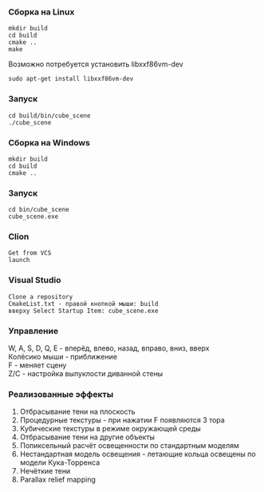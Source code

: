 ### Сборка на Linux
    mkdir build
    cd build
    cmake ..
    make
   Возможно потребуется установить libxxf86vm-dev

    sudo apt-get install libxxf86vm-dev

### Запуск
    cd build/bin/cube_scene
    ./cube_scene
### Сборка на Windows
    mkdir build
    cd build
    cmake ..
### Запуск
    cd bin/cube_scene
    cube_scene.exe
### Clion

    Get from VCS
    launch

### Visual Studio

    Clone a repository
    CmakeList.txt - правой кнопкой мыши: build
    вверху Select Startup Item: cube_scene.exe

### Управление
W, A, S, D, Q, E - вперёд, влево, назад, вправо, вниз, вверх  
Колёсико мыши - приближение  
F - меняет сцену  
Z/C - настройка выпуклости диванной стены  

### Реализованные эффекты
1. Отбрасывание тени на плоскость
2. Процедурные текстуры - при нажатии F появляются 3 тора
3. Кубические текстуры в режиме окружающей среды
4. Отбрасывание тени на другие объекты
5. Попиксельный расчёт освещенности по стандартным моделям
6. Нестандартная модель освещения - летающие кольца освещены по модели Кука-Торренса
7. Нечёткие тени
8. Parallax relief mapping
